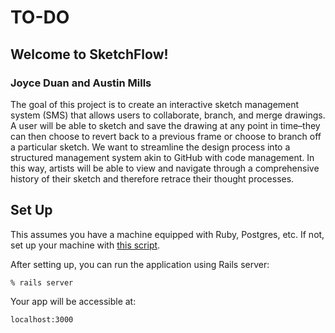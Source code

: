 # TO-DO

## Welcome to SketchFlow!
### Joyce Duan and Austin Mills

The goal of this project is to create an interactive sketch management system (SMS) that allows users to collaborate, branch, and merge drawings. A user will be able to sketch and save the drawing at any point in time–they can then choose to revert back to a previous frame or choose to branch off a particular sketch. We want to streamline the design process into a structured management system akin to GitHub with code management. In this way, artists will be able to view and navigate through a comprehensive history of their sketch and therefore retrace their thought processes.

## Set Up
This assumes you have a machine equipped with Ruby, Postgres, etc. If not, set up
your machine with [this script].

[this script]: https://github.com/thoughtbot/laptop

After setting up, you can run the application using Rails server:

    % rails server

Your app will be accessible at:

    localhost:3000
